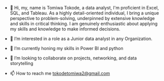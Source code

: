 - 👋 Hi, my, name is Tomiwa Tokode, a data analyst, I'm proficient in Excel, SQL, and Tableau. As a highly detail-oriented individual, I bring a unique perspective to problem-solving, underpinned by extensive knowledge and skills in critical thinking.
I am genuinely enthusiastic about applying my skills and knowledge to make informed decisions.

- 👀 I’m interested in a role as a Junior data analyst in any Organization.

- 🌱 I’m currently honing my skills in Power BI and python

- 💞️ I’m looking to collaborate on projects, networking, and data storytelling 
 
- 📫 How to reach me tokodetomiwa2@gmail.com


<!---
Emmanuelson321/Emmanuelson321 is a ✨ special ✨ repository because its `README.md` (this file) appears on your GitHub profile.
You can click the Preview link to take a look at your changes.
--->
